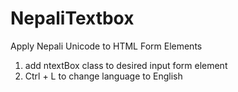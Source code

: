 NepaliTextbox
=============

Apply Nepali Unicode to HTML Form Elements 

1. add ntextBox class to desired input form element 
2. Ctrl + L to change language to English 
